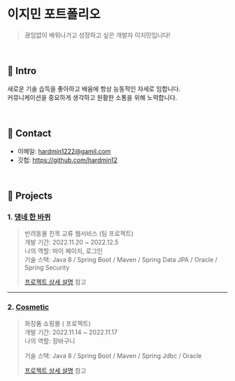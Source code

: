 # 이지민 포트폴리오
>끊임없이 배워나가고 성장하고 싶은 개발자 이지민입니다!
</br>

## :pushpin: Intro
새로운 기술 습득을 좋아하고 배움에 항상 능동적인 자세로 임합니다.
</br>
커뮤니케이션을 중요하게 생각하고 원활한 소통을 위해 노력합니다.


</br>

## :pushpin: Contact
- 이메일: hardmin1222@gamil.com
- 깃헙: https://github.com/hardmin12

</br>

## :pushpin: Projects
### 1. [댕네 한 바퀴](https://github.com/hardmin12/team-project1)
>반려동물 친목 교류 웹서비스  (팀 프로젝트)  
>개발 기간: 2022.11.20 ~ 2022.12.5  
>나의 역할: 마이 페이지, 로그인  
>기술 스택: Java 8 / Spring Boot / Maven / Spring Data JPA / Oracle / Spring Security  
>  
>[프로젝트 상세 설명](https://github.com/hardmin12/team-project1) 참고

---

### 2. [Cosmetic](https://github.com/hardmin12/team-project2)
>화장품 쇼핑몰 ( 프로젝트)  
>개발 기간: 2022.11.14 ~ 2022.11.17  
>나의 역할: 장바구니
> 
>기술 스택: Java 8 / Spring Boot / Maven / Spring Jdbc / Oracle 
>
>[프로젝트 상세 설명](https://github.com/hardmin12/team-project2) 참고


